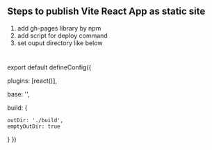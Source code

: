 ## Steps to publish Vite React App as static site
1. add gh-pages library by npm
2. add script for deploy command
3. set ouput directory like below
#
export default defineConfig({

  plugins: [react()],

  base: '',

  build: {
    
    outDir: './build',
    emptyOutDir: true
  }
})